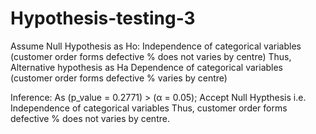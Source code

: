 # Hypothesis-testing-3 
Assume Null Hypothesis as Ho: Independence of categorical variables
(customer order forms defective % does not varies by centre)
Thus, Alternative hypothesis as Ha Dependence of categorical variables 
(customer order forms defective % varies by centre)

Inference: As (p_value = 0.2771) > (α = 0.05); Accept Null Hypthesis 
i.e. Independence of categorical variables Thus, customer order forms
defective % does not varies by centre.
